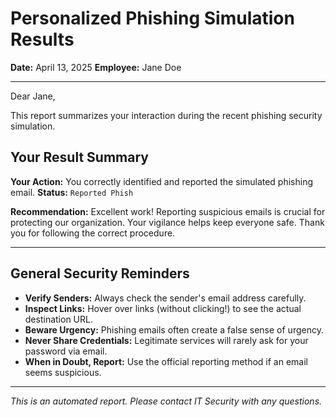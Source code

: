 # Personalized Phishing Simulation Results
**Date:** April 13, 2025
**Employee:** Jane Doe

---
Dear Jane,

This report summarizes your interaction during the recent phishing security simulation.

## Your Result Summary

**Your Action:** You correctly identified and reported the simulated phishing email.
**Status:** `Reported Phish`

**Recommendation:** Excellent work! Reporting suspicious emails is crucial for protecting our organization. Your vigilance helps keep everyone safe. Thank you for following the correct procedure.

---

## General Security Reminders

* **Verify Senders:** Always check the sender's email address carefully.
* **Inspect Links:** Hover over links (without clicking!) to see the actual destination URL.
* **Beware Urgency:** Phishing emails often create a false sense of urgency.
* **Never Share Credentials:** Legitimate services will rarely ask for your password via email.
* **When in Doubt, Report:** Use the official reporting method if an email seems suspicious.

---

_This is an automated report. Please contact IT Security with any questions._